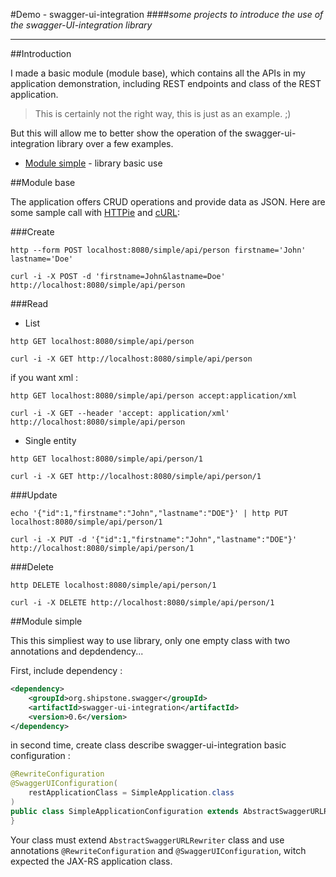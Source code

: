 #Demo - swagger-ui-integration
####*some projects to introduce the use of the swagger-UI-integration library*

---

##Introduction

I made a basic module (module base), which contains all the APIs in my application demonstration, including REST endpoints and class of the REST application.

>This is certainly not the right way, this is just as an example. ;)

But this will allow me to better show the operation of the swagger-ui-integration library over a few examples.

* [Module simple](#module-simple) - library basic use

##Module base

The application offers CRUD operations and provide data as JSON. Here are some sample call with [HTTPie](https://github.com/jkbrzt/httpie) and [cURL](https://curl.haxx.se):

###Create

```shell
http --form POST localhost:8080/simple/api/person firstname='John' lastname='Doe'
```

```
curl -i -X POST -d 'firstname=John&lastname=Doe' http://localhost:8080/simple/api/person
```

###Read

* List 

```
http GET localhost:8080/simple/api/person
```
```
curl -i -X GET http://localhost:8080/simple/api/person
```

if you want xml : 

```shell
http GET localhost:8080/simple/api/person accept:application/xml
```
```
curl -i -X GET --header 'accept: application/xml' http://localhost:8080/simple/api/person
```

* Single entity

```
http GET localhost:8080/simple/api/person/1
```
```
curl -i -X GET http://localhost:8080/simple/api/person/1
```

###Update

```shell
echo '{"id":1,"firstname":"John","lastname":"DOE"}' | http PUT localhost:8080/simple/api/person/1
```
```
curl -i -X PUT -d '{"id":1,"firstname":"John","lastname":"DOE"}' http://localhost:8080/simple/api/person/1
```

###Delete

```
http DELETE localhost:8080/simple/api/person/1
```
```
curl -i -X DELETE http://localhost:8080/simple/api/person/1
```

##Module simple

This this simpliest way to use library, only one empty class with two annotations and depdendency...

First, include dependency :

```xml
<dependency>
    <groupId>org.shipstone.swagger</groupId>
    <artifactId>swagger-ui-integration</artifactId>
    <version>0.6</version>
</dependency>
```

in second time, create class describe swagger-ui-integration basic configuration : 

```java
@RewriteConfiguration
@SwaggerUIConfiguration(
    restApplicationClass = SimpleApplication.class
)
public class SimpleApplicationConfiguration extends AbstractSwaggerURLRewriter {
}
```
Your class must extend `AbstractSwaggerURLRewriter` class and use annotations `@RewriteConfiguration` and `@SwaggerUIConfiguration`, witch expected the JAX-RS application class.
